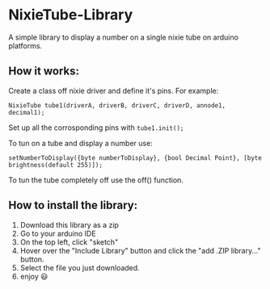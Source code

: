# NixieTube-Library
A simple library to display a number on a single nixie tube on arduino platforms.

## How it works:
Create a class off nixie driver and define it's pins.
For example:
```
NixieTube tube1(driverA, driverB, driverC, driverD, annode1, decimal1);
```
Set up all the corrosponding pins with ```tube1.init();```

To tun on a tube and display a number use:
```
setNumberToDisplay({byte numberToDisplay}, {bool Decimal Point}, [byte brightness(default 255)]);
```
To tun the tube completely off use the off() function.

## How to install the library:
1. Download this library as a zip
2. Go to your arduino IDE
3. On the top left, click "sketch"
4. Hover over the "Include Library" button and click the "add .ZIP library..." button.
5. Select the file you just downloaded.
6. enjoy :smiley:
